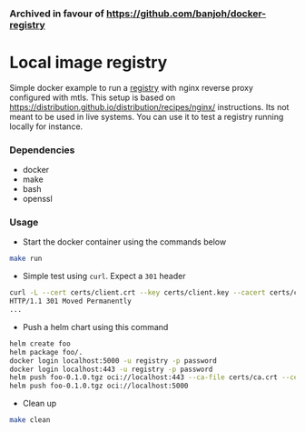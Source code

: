 ### Archived in favour of https://github.com/banjoh/docker-registry

# Local image registry
Simple docker example to run a [registry](https://distribution.github.io/distribution/) with nginx reverse proxy configured with mtls. This setup is based on https://distribution.github.io/distribution/recipes/nginx/ instructions. Its not meant to be used in live systems. You can use it to test a registry running locally for instance.

### Dependencies
- docker
- make
- bash
- openssl

### Usage
- Start the docker container using the commands below
```sh
make run
```

- Simple test using `curl`. Expect a `301` header
```sh
curl -L --cert certs/client.crt --key certs/client.key --cacert certs/ca.crt https://localhost/v2 -I
HTTP/1.1 301 Moved Permanently
...
```

- Push a helm chart using this command
```sh
helm create foo
helm package foo/.
docker login localhost:5000 -u registry -p password
docker login localhost:443 -u registry -p password
helm push foo-0.1.0.tgz oci://localhost:443 --ca-file certs/ca.crt --cert-file certs/client.crt --key-file certs/client.key
helm push foo-0.1.0.tgz oci://localhost:5000
```

- Clean up
```sh
make clean
```
